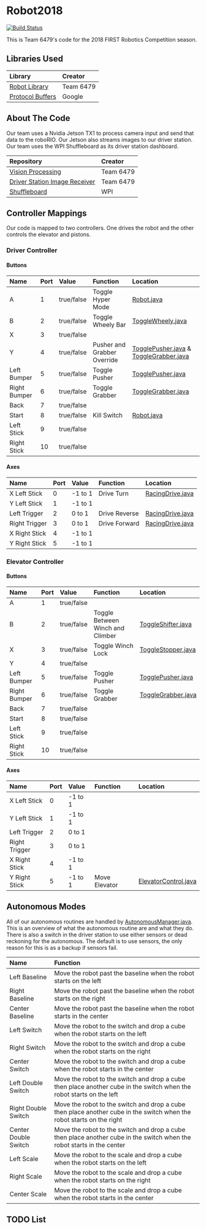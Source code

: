 # Robot2018

[![Build Status](https://travis-ci.org/Team6479/Robot2018.svg?branch=master)](https://travis-ci.org/Team6479/Robot2018)

This is Team 6479's code for the 2018 FIRST Robotics Competition season.


## Libraries Used
| Library               | Creator   |
|:--------------------- |:--------- |
| [Robot Library][1]    | Team 6479 |
| [Protocol Buffers][5] | Google    |


## About The Code
Our team uses a Nvidia Jetson TX1 to process camera input and send that data to the roboRIO. Our Jetson also streams images to our driver station. Our team uses the WPI Shuffleboard as its driver station dashboard.

| Repository                         | Creator   |
|:---------------------------------- |:--------- |
| [Vision Processing][2]             | Team 6479 |
| [Driver Station Image Receiver][3] | Team 6479 |
| [Shuffleboard][4]                  | WPI       |


## Controller Mappings
Our code is mapped to two controllers. One drives the robot and the other controls the elevator and pistons.

### Driver Controller

#### Buttons
| Name         | Port | Value      | Function                    | Location                                         |
|:------------ |:---- |:---------- |:--------------------------- |:------------------------------------------------ |
| A            | 1    | true/false | Toggle Hyper Mode           | [Robot.java][13]                                 |
| B            | 2    | true/false | Toggle Wheely Bar           | [ToggleWheely.java][14]                          |
| X            | 3    | true/false |                             |                                                  |
| Y            | 4    | true/false | Pusher and Grabber Override | [TogglePusher.java][7] & [ToggleGrabber.java][8] |
| Left Bumper  | 5    | true/false | Toggle Pusher               | [TogglePusher.java][7]                           |
| Right Bumper | 6    | true/false | Toggle Grabber              | [ToggleGrabber.java][8]                          |
| Back         | 7    | true/false |                             |                                                  |
| Start        | 8    | true/false | Kill Switch                 | [Robot.java][13]                                 |
| Left Stick   | 9    | true/false |                             |                                                  |
| Right Stick  | 10   | true/false |                             |                                                  |

#### Axes
| Name          | Port | Value   | Function      | Location                   |
|:------------- |:---- |:------- |:------------- |:-------------------------- |
| X Left Stick  | 0    | -1 to 1 | Drive Turn    | [RacingDrive.java][6]      |
| Y Left Stick  | 1    | -1 to 1 |               |                            |
| Left Trigger  | 2    | 0 to 1  | Drive Reverse | [RacingDrive.java][6]      |
| Right Trigger | 3    | 0 to 1  | Drive Forward | [RacingDrive.java][6]      |
| X Right Stick | 4    | -1 to 1 |               |                            |
| Y Right Stick | 5    | -1 to 1 |               |                            |


### Elevator Controller

#### Buttons
| Name         | Port | Value      | Function                         | Location                 |
|:------------ |:---- |:---------- |:-------------------------------- |:------------------------ |
| A            | 1    | true/false |                                  |                          |
| B            | 2    | true/false | Toggle Between Winch and Climber | [ToggleShifter.java][11] |
| X            | 3    | true/false | Toggle Winch Lock                | [ToggleStopper.java][12] |
| Y            | 4    | true/false |                                  |                          |
| Left Bumper  | 5    | true/false | Toggle Pusher                    | [TogglePusher.java][7]   |
| Right Bumper | 6    | true/false | Toggle Grabber                   | [ToggleGrabber.java][8]  |
| Back         | 7    | true/false |                                  |                          |
| Start        | 8    | true/false |                                  |                          |
| Left Stick   | 9    | true/false |                                  |                          |
| Right Stick  | 10   | true/false |                                  |                          |

#### Axes
| Name          | Port | Value   | Function      | Location                   |
|:------------- |:---- |:------- |:------------- |:-------------------------- |
| X Left Stick  | 0    | -1 to 1 |               |                            |
| Y Left Stick  | 1    | -1 to 1 |               |                            |
| Left Trigger  | 2    | 0 to 1  |               |                            |
| Right Trigger | 3    | 0 to 1  |               |                            |
| X Right Stick | 4    | -1 to 1 |               |                            |
| Y Right Stick | 5    | -1 to 1 | Move Elevator | [ElevatorControl.java][10] |


## Autonomous Modes
All of our autonomous routines are handled by [AutonomousManager.java][9]. This is an overview of what the autonomous routine are and what they do. There is also a switch in the driver station to use either sensors or dead reckoning for the autonomous. The default is to use sensors, the only reason for this is as a backup if sensors fail.

| Name                   | Function                                                                                                                |
|:---------------------- |:----------------------------------------------------------------------------------------------------------------------- |
| Left Baseline          | Move the robot past the baseline when the robot starts on the left                                                      |
| Right Baseline         | Move the robot past the baseline when the robot starts on the right                                                     |
| Center Baseline        | Move the robot past the baseline when the robot starts in the center                                                    |
| Left Switch            | Move the robot to the switch and drop a cube when the robot starts on the left                                          |
| Right Switch           | Move the robot to the switch and drop a cube when the robot starts on the right                                         |
| Center Switch          | Move the robot to the switch and drop a cube when the robot starts in the center                                        |
| Left Double Switch     | Move the robot to the switch and drop a cube then place another cube in the switch when the robot starts on the left    |
| Right Double Switch    | Move the robot to the switch and drop a cube then place another cube in the switch when the robot starts on the right   |
| Center Double Switch   | Move the robot to the switch and drop a cube then place another cube in the switch when the robot starts in the center  |
| Left Scale             | Move the robot to the scale and drop a cube when the robot starts on the left                                           |
| Right Scale            | Move the robot to the scale and drop a cube when the robot starts on the right                                          |
| Center Scale           | Move the robot to the scale and drop a cube when the robot starts in the center                                         |


## TODO List




[1]: https://github.com/Team6479/RobotLibrary
[2]: https://github.com/Team6479/Vision2018
[3]: https://github.com/Team6479/JetsonStream
[4]: https://github.com/wpilibsuite/shuffleboard
[5]: https://developers.google.com/protocol-buffers/
[6]: ./src/main/java/org/usfirst/frc/team6479/robot/commands/teleop/RacingDrive.java
[7]: ./src/main/java/org/usfirst/frc/team6479/robot/commands/teleop/TogglePusher.java
[8]: ./src/main/java/org/usfirst/frc/team6479/robot/commands/teleop/ToggleGrabber.java
[9]: ./src/main/java/org/usfirst/frc/team6479/robot/autonomous/manager/AutonomousManager.java
[10]: ./src/main/java/org/usfirst/frc/team6479/robot/commands/teleop/ElevatorControl.java
[11]: ./src/main/java/org/usfirst/frc/team6479/robot/commands/teleop/ToggleShifter.java
[12]: ./src/main/java/org/usfirst/frc/team6479/robot/commands/teleop/ToggleStopper.java
[13]: ./src/main/java/org/usfirst/frc/team6479/robot/Robot.java
[14]: ./src/main/java/org/usfirst/frc/team6479/robot/commands/teleop/ToggleWheely.java
